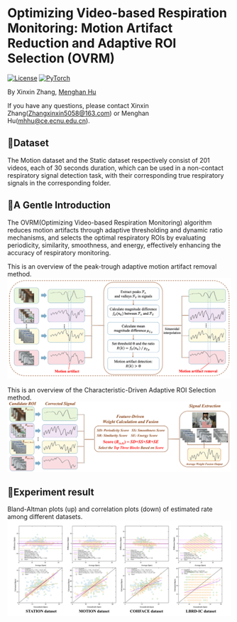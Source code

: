 # Optimizing Video-based Respiration Monitoring: Motion Artifact Reduction and Adaptive ROI Selection (OVRM)
[![License](https://img.shields.io/badge/License-Apache_2.0-blue.svg)](https://opensource.org/licenses/Apache-2.0) 
<a href="https://pytorch.org/get-started/locally/"><img alt="PyTorch" src="https://img.shields.io/badge/PyTorch-ee4c2c?logo=pytorch&logoColor=white"></a>

By Xinxin Zhang, [Menghan Hu](https://faculty.ecnu.edu.cn/_s15/hmh/main.psp)

If you have any questions, please contact Xinxin Zhang(Zhangxinxin5058@163.com) or Menghan Hu(mhhu@ce.ecnu.edu.cn).

## 🌟Dataset
The Motion dataset and the Static dataset respectively consist of 201 videos, each of 30 seconds duration, which can be used in a non-contact respiratory signal detection task, with their corresponding true respiratory signals in the corresponding folder.

## 🌟A Gentle Introduction
The OVRM(Optimizing Video-based Respiration Monitoring) algorithm reduces motion artifacts through adaptive thresholding and dynamic ratio mechanisms, and selects the optimal respiratory ROIs by evaluating periodicity, similarity, smoothness, and energy, effectively enhancing the accuracy of respiratory monitoring.

This is an overview of the peak-trough adaptive motion artifact removal method.
![image](https://github.com/zxx5058/OVRM/blob/main/ImagesFolderForReadMe/Motion_artifact.png)

This is an overview of the Characteristic-Driven Adaptive ROI Selection method.
![Overview of the Characteristic-Driven Adaptive ROI Selection Method](https://github.com/zxx5058/OVRM/blob/main/ImagesFolderForReadMe/ROI%20Selection%20Module_00.png?raw=true)

## 🌟Experiment result
Bland-Altman plots (up) and correlation plots (down) of estimated rate among different datasets.
![image](https://github.com/zxx5058/OVRM/blob/main/ImagesFolderForReadMe/BA.png)


